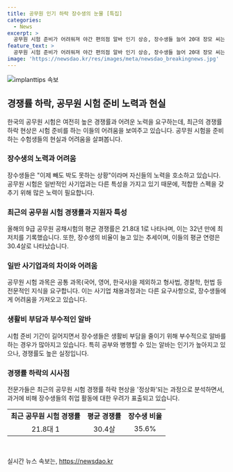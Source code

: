 ```yaml
---
title: 공무원 인기 하락 장수생의 눈물 [특집]
categories:
  - News
excerpt: >
  공무원 시험 준비가 어려워져 야간 편의점 알바 인기 상승, 장수생들 늘어 20대 장모 씨는 7급 공무원 시험 5년째 준비 중인데 생활비 부담으로 어려움을 토로했다. 경쟁률은 하락하고 장수생 평균 연령은 30.4세로 올해 처음 30대가 넘었으며, 30대 지원자 비중도 증가했다. 임금 문제로 이직 의향이 있는데, 장수생들에게는 박봉인 공무원 시험 준비를 왜 아직까지 하냐는 눈치도 채웠다. 생활비를 위해 알바를 하는 장수생도 늘어나며, 공시 낭인 우려도 나오고 있다.
feature_text: >
  공무원 시험 준비가 어려워져 야간 편의점 알바 인기 상승, 장수생들 늘어 20대 장모 씨는 7급 공무원 시험 5년째 준비 중인데 생활비 부담으로 어려움을 토로했다. 경쟁률은 하락하고 장수생 평균 연령은 30.4세로 올해 처음 30대가 넘었으며, 30대 지원자 비중도 증가했다. 임금 문제로 이직 의향이 있는데, 장수생들에게는 박봉인 공무원 시험 준비를 왜 아직까지 하냐는 눈치도 채웠다. 생활비를 위해 알바를 하는 장수생도 늘어나며, 공시 낭인 우려도 나오고 있다.
image: 'https://newsdao.kr/res/images/meta/newsdao_breakingnews.jpg'
---
```


<p><img src="https://newsdao.kr/res/images/meta/newsdao_breakingnews.jpg" alt="implanttips 속보" /></p>

<h2 data-ke-size="size26">경쟁률 하락, 공무원 시험 준비 노력과 현실</h2>

<p data-ke-size="size16">한국의 공무원 시험은 여전히 높은 경쟁률과 어려운 노력을 요구하는데, 최근의 경쟁률 하락 현상은 시험 준비를 하는 이들의 어려움을 보여주고 있습니다. 공무원 시험을 준비하는 수험생들의 현실과 어려움을 살펴봅니다.</p>

<h3 data-ke-size="size24">장수생의 노력과 어려움</h3>

<p data-ke-size="size16">장수생들은 "이제 빼도 박도 못하는 상황"이라며 자신들의 노력을 호소하고 있습니다. 공무원 시험은 일반적인 사기업과는 다른 특성을 가지고 있기 때문에, 적합한 스펙을 갖추기 위해 많은 노력이 필요합니다.</p>

<h3 data-ke-size="size24">최근의 공무원 시험 경쟁률과 지원자 특성</h3>

<p data-ke-size="size16">올해의 9급 공무원 공채시험의 평균 경쟁률은 21.8대 1로 나타나며, 이는 32년 만에 최저치를 기록했습니다. 또한, 장수생의 비율이 늘고 있는 추세이며, 이들의 평균 연령은 30.4살로 나타났습니다.</p>

<h3 data-ke-size="size24">일반 사기업과의 차이와 어려움</h3>

<p data-ke-size="size16">공무원 시험 과목은 공통 과목(국어, 영어, 한국사)을 제외하고 형사법, 경찰학, 헌법 등 전문적인 지식을 요구합니다. 이는 사기업 채용과정과는 다른 요구사항으로, 장수생들에게 어려움을 가져오고 있습니다.</p>

<h3 data-ke-size="size24">생활비 부담과 부수적인 알바</h3>

<p data-ke-size="size16">시험 준비 기간이 길어지면서 장수생들은 생활비 부담을 줄이기 위해 부수적으로 알바를 하는 경우가 많아지고 있습니다. 특히 공부와 병행할 수 있는 알바는 인기가 높아지고 있으나, 경쟁률도 높은 실정입니다.</p>

<h3 data-ke-size="size24">경쟁률 하락의 시사점</h3>

<p data-ke-size="size16">전문가들은 최근의 공무원 시험 경쟁률 하락 현상을 '정상화'되는 과정으로 분석하면서, 과거에 비해 장수생들의 취업 활동에 대한 우려가 표출되고 있습니다.</p>

<table>
    <tr>
        <td style="text-align: center; height: 17px;"><b>최근 공무원 시험 경쟁률</b></td>
        <td style="text-align: center; height: 17px;"><b>평균 경쟁률</b></td>
        <td style="text-align: center; height: 17px;"><b>장수생 비율</b></td>
    </tr>
    <tr>
        <td style="text-align: center; height: 17px;">21.8대 1</td>
        <td style="text-align: center; height: 17px;">30.4살</td>
        <td style="text-align: center; height: 17px;">35.6%</td>
    </tr>
</table>

<p data-ke-size="size16">&nbsp;</p>
실시간 뉴스 속보는, <a href="https://newsdao.kr" rel="dofollow">https://newsdao.kr</a>


